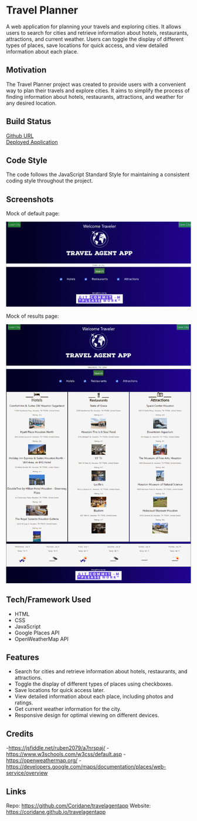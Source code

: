 # Travel Planner

A web application for planning your travels and exploring cities. It allows users to search for cities and retrieve information about hotels, restaurants, attractions, and current weather. Users can toggle the display of different types of places, save locations for quick access, and view detailed information about each place.

## Motivation

The Travel Planner project was created to provide users with a convenient way to plan their travels and explore cities. It aims to simplify the process of finding information about hotels, restaurants, attractions, and weather for any desired location.

## Build Status

[Github URL](https://github.com/Coridane/travelagentapp)  
[Deployed Application](https://coridane.github.io/travelagentapp/)

## Code Style

The code follows the JavaScript Standard Style for maintaining a consistent coding style throughout the project.

## Screenshots

Mock of default page:

![Mock-up 1](./assets/img/mock1.png)

Mock of results page:

![Mock-up 2](./assets/img/mock2.png)

## Tech/Framework Used

- HTML
- CSS
- JavaScript
- Google Places API
- OpenWeatherMap API

## Features

- Search for cities and retrieve information about hotels, restaurants, and attractions.
- Toggle the display of different types of places using checkboxes.
- Save locations for quick access later.
- View detailed information about each place, including photos and ratings.
- Get current weather information for the city.
- Responsive design for optimal viewing on different devices.

## Credits

 -https://jsfiddle.net/ruben2079/a7nrspaj/
 -https://www.w3schools.com/w3css/default.asp
 -https://openweathermap.org/
 -https://developers.google.com/maps/documentation/places/web-service/overview

## Links

Repo: https://github.com/Coridane/travelagentapp
Website: https://coridane.github.io/travelagentapp
